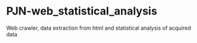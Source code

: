 # PJN-web_statistical_analysis
Web crawler, data extraction from html and statistical analysis of acquired data
